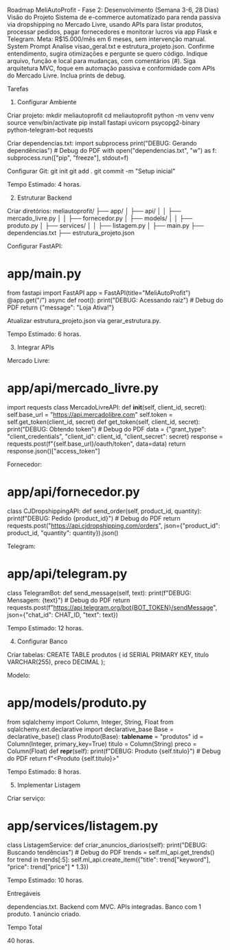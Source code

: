 Roadmap MeliAutoProfit - Fase 2: Desenvolvimento (Semana 3-6, 28 Dias)
Visão do Projeto
Sistema de e-commerce automatizado para renda passiva via dropshipping no Mercado Livre, usando APIs para listar produtos, processar pedidos, pagar fornecedores e monitorar lucros via app Flask e Telegram. Meta: R$15.000/mês em 6 meses, sem intervenção manual.
System Prompt
Analise visao_geral.txt e estrutura_projeto.json. Confirme entendimento, sugira otimizações e pergunte se quero código. Indique arquivo, função e local para mudanças, com comentários (#). Siga arquitetura MVC, foque em automação passiva e conformidade com APIs do Mercado Livre. Inclua prints de debug.

Tarefas
1. Configurar Ambiente

Criar projeto:
mkdir meliautoprofit
cd meliautoprofit
python -m venv venv
source venv/bin/activate
pip install fastapi uvicorn psycopg2-binary python-telegram-bot requests


Criar dependencias.txt:
import subprocess
print("DEBUG: Gerando dependências")  # Debug do PDF
with open("dependencias.txt", "w") as f:
    subprocess.run(["pip", "freeze"], stdout=f)


Configurar Git:
git init
git add .
git commit -m "Setup inicial"


Tempo Estimado: 4 horas.


2. Estruturar Backend

Criar diretórios:
meliautoprofit/
├── app/
│   ├── api/
│   │   ├── mercado_livre.py
│   │   ├── fornecedor.py
│   ├── models/
│   │   ├── produto.py
│   ├── services/
│   │   ├── listagem.py
│   ├── main.py
├── dependencias.txt
├── estrutura_projeto.json


Configurar FastAPI:
# app/main.py
from fastapi import FastAPI
app = FastAPI(title="MeliAutoProfit")
@app.get("/")
async def root():
    print("DEBUG: Acessando raiz")  # Debug do PDF
    return {"message": "Loja Ativa!"}


Atualizar estrutura_projeto.json via gerar_estrutura.py.

Tempo Estimado: 6 horas.


3. Integrar APIs

Mercado Livre:
# app/api/mercado_livre.py
import requests
class MercadoLivreAPI:
    def __init__(self, client_id, secret):
        self.base_url = "https://api.mercadolibre.com"
        self.token = self.get_token(client_id, secret)
    def get_token(self, client_id, secret):
        print("DEBUG: Obtendo token")  # Debug do PDF
        data = {"grant_type": "client_credentials", "client_id": client_id, "client_secret": secret}
        response = requests.post(f"{self.base_url}/oauth/token", data=data)
        return response.json()["access_token"]


Fornecedor:
# app/api/fornecedor.py
class CJDropshippingAPI:
    def send_order(self, product_id, quantity):
        print(f"DEBUG: Pedido {product_id}")  # Debug do PDF
        return requests.post("https://api.cjdropshipping.com/orders", json={"product_id": product_id, "quantity": quantity}).json()


Telegram:
# app/api/telegram.py
class TelegramBot:
    def send_message(self, text):
        print(f"DEBUG: Mensagem: {text}")  # Debug do PDF
        return requests.post(f"https://api.telegram.org/bot{BOT_TOKEN}/sendMessage", json={"chat_id": CHAT_ID, "text": text})


Tempo Estimado: 12 horas.


4. Configurar Banco

Criar tabelas:
CREATE TABLE produtos (
    id SERIAL PRIMARY KEY,
    titulo VARCHAR(255),
    preco DECIMAL
);


Modelo:
# app/models/produto.py
from sqlalchemy import Column, Integer, String, Float
from sqlalchemy.ext.declarative import declarative_base
Base = declarative_base()
class Produto(Base):
    __tablename__ = "produtos"
    id = Column(Integer, primary_key=True)
    titulo = Column(String)
    preco = Column(Float)
    def __repr__(self):
        print(f"DEBUG: Produto {self.titulo}")  # Debug do PDF
        return f"<Produto {self.titulo}>"


Tempo Estimado: 8 horas.


5. Implementar Listagem

Criar serviço:
# app/services/listagem.py
class ListagemService:
    def criar_anuncios_diarios(self):
        print("DEBUG: Buscando tendências")  # Debug do PDF
        trends = self.ml_api.get_trends()
        for trend in trends[:5]:
            self.ml_api.create_item({"title": trend["keyword"], "price": trend["price"] * 1.3})


Tempo Estimado: 10 horas.


Entregáveis

dependencias.txt.
Backend com MVC.
APIs integradas.
Banco com 1 produto.
1 anúncio criado.

Tempo Total

40 horas.

